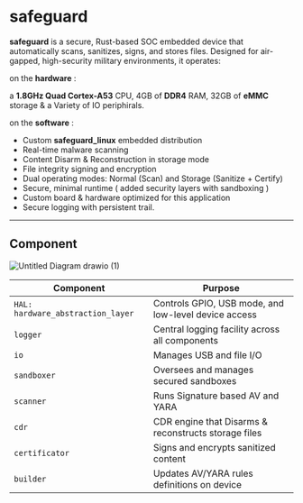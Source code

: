 # safeguard

**safeguard** is a secure, Rust-based SOC embedded device that automatically scans, sanitizes, signs, and stores files. Designed for air-gapped, high-security military environments, it operates:

on the **hardware** :

a **1.8GHz Quad Cortex-A53** CPU, 4GB of **DDR4** RAM, 32GB of **eMMC** storage & a Variety of IO periphirals.

on the **software** :

- Custom **safeguard_linux** embedded distribution 
- Real-time malware scanning
- Content Disarm & Reconstruction in storage mode
- File integrity signing and encryption
- Dual operating modes: Normal (Scan) and Storage (Sanitize + Certify)
- Secure, minimal runtime ( added security layers with sandboxing )
- Custom board & hardware optimized for this application 
- Secure logging with persistent trail.


---

## Component



![Untitled Diagram drawio (1)](https://github.com/user-attachments/assets/824f0e5b-62f3-4ccc-adfb-f79c5af3c48c)


| Component              | Purpose                                      |
|--------------------|----------------------------------------------|
| `HAL: hardware_abstraction_layer` | Controls GPIO, USB mode, and low-level device access |
| `logger`           | Central logging facility across all components                    |
| `io`               | Manages USB and file I/O                     |
| `sandboxer`          | Oversees and manages secured sandboxes    |
| `scanner`          | Runs Signature based AV and YARA       |
| `cdr`       | CDR engine that Disarms & reconstructs storage files     |
| `certificator`     | Signs and encrypts sanitized content         |
| `builder`          | Updates AV/YARA rules definitions on device    |

